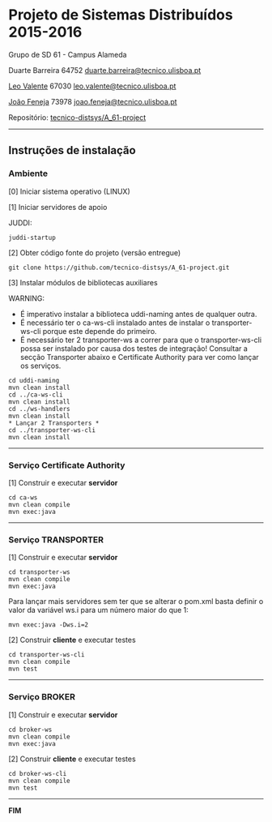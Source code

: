 # Projeto de Sistemas Distribuídos 2015-2016 #

Grupo de SD 61 - Campus Alameda

Duarte Barreira 64752 duarte.barreira@tecnico.ulisboa.pt

[Leo Valente](https://github.com/LeoVal) 67030 leo.valente@tecnico.ulisboa.pt

[João Feneja](https://github.com/joaofeneja) 73978 joao.feneja@tecnico.ulisboa.pt


Repositório:
[tecnico-distsys/A_61-project](https://github.com/tecnico-distsys/A_61-project/)

-------------------------------------------------------------------------------

## Instruções de instalação 


### Ambiente

[0] Iniciar sistema operativo (LINUX)

[1] Iniciar servidores de apoio

JUDDI:
```
juddi-startup
```


[2] Obter código fonte do projeto (versão entregue)

```
git clone https://github.com/tecnico-distsys/A_61-project.git
```


[3] Instalar módulos de bibliotecas auxiliares

WARNING: 
- É imperativo instalar a biblioteca uddi-naming antes de qualquer outra.
- É necessário ter o ca-ws-cli instalado antes de instalar o transporter-ws-cli porque este depende do primeiro.
- É necessário ter 2 transporter-ws a correr para que o transporter-ws-cli possa ser instalado por causa dos testes de integração!
Consultar a secção Transporter abaixo e Certificate Authority para ver como lançar os serviços.

```
cd uddi-naming
mvn clean install
cd ../ca-ws-cli
mvn clean install
cd ../ws-handlers
mvn clean install
* Lançar 2 Transporters *
cd ../transporter-ws-cli
mvn clean install
```


-------------------------------------------------------------------------------

### Serviço Certificate Authority

[1] Construir e executar **servidor**

```
cd ca-ws
mvn clean compile
mvn exec:java
```

-------------------------------------------------------------------------------

### Serviço TRANSPORTER

[1] Construir e executar **servidor**

```
cd transporter-ws
mvn clean compile
mvn exec:java
```

Para lançar mais servidores sem ter que se alterar o pom.xml basta definir o valor da variável ws.i para um número maior do que 1:

```
mvn exec:java -Dws.i=2
```

[2] Construir **cliente** e executar testes

```
cd transporter-ws-cli
mvn clean compile
mvn test
```


-------------------------------------------------------------------------------

### Serviço BROKER

[1] Construir e executar **servidor**

```
cd broker-ws
mvn clean compile
mvn exec:java
```


[2] Construir **cliente** e executar testes

```
cd broker-ws-cli
mvn clean compile
mvn test
```

-------------------------------------------------------------------------------
**FIM**
